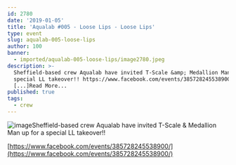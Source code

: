 ```yaml
---
id: 2780
date: '2019-01-05'
title: 'Aqualab #005 - Loose Lips - Loose Lips'
type: event
slug: aqualab-005-loose-lips
author: 100
banner:
  - imported/aqualab-005-loose-lips/image2780.jpeg
description: >-
  Sheffield-based crew Aqualab have invited T-Scale &amp; Medallion Man up for a
  special LL takeover!! https://www.facebook.com/events/385728245538900/
  [...]Read More...
published: true
tags:
  - crew
---
```

![image](../imported/aqualab-005-loose-lips/image2780.jpeg)Sheffield-based crew Aqualab have invited T-Scale & Medallion Man up for a special LL takeover!!

[https://www.facebook.com/events/385728245538900/](https://www.facebook.com/events/385728245538900/)